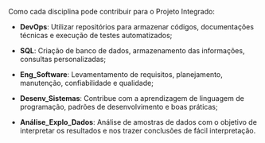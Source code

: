 Como cada disciplina pode contribuir para o Projeto Integrado:

+ <b>DevOps</b>: Utilizar repositórios para armazenar códigos, documentações técnicas e execução de testes automatizados;

+ <b>SQL</b>: Criação de banco de dados, armazenamento das informações, consultas personalizadas;

+ <b>Eng_Software</b>: Levamentamento de requisitos, planejamento, manutenção, confiabilidade e qualidade;

+ <b>Desenv_Sistemas</b>: Contribue com a aprendizagem de linguagem de programação, padrões de desenvolvimento e boas práticas;

+ <b>Análise_Explo_Dados</b>: Análise de amostras de dados com o objetivo de interpretar os resultados e nos trazer conclusões de fácil interpretação.
